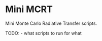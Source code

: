 Mini MCRT
=============

Mini Monte Carlo Radiative Transfer scripts.

TODO:
    - what scripts to run for what
